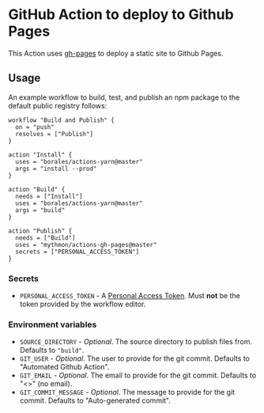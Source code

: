 # GitHub Action to deploy to Github Pages

This Action uses [gh-pages](https://www.npmjs.com/package/gh-pages) to deploy
a static site to Github Pages.

## Usage

An example workflow to build, test, and publish an npm package to the default public registry follows:

```hcl
workflow "Build and Publish" {
  on = "push"
  resolves = ["Publish"]
}

action "Install" {
  uses = "borales/actions-yarn@master"
  args = "install --prod"
}

action "Build" {
  needs = ["Install"]
  uses = "borales/actions-yarn@master"
  args = "build"
}

action "Publish" {
  needs = ["Build"]
  uses = "mythmon/actions-gh-pages@master"
  secrets = ["PERSONAL_ACCESS_TOKEN"]
}
```

### Secrets

* `PERSONAL_ACCESS_TOKEN` - A [Personal Access
  Token](https://help.github.com/articles/creating-a-personal-access-token-for-the-command-line/).
  Must **not** be the token provided by the workflow editor.

### Environment variables

* `SOURCE_DIRECTORY` - *Optional*. The source directory to publish files
  from. Defaults to `"build"`.
* `GIT_USER` - *Optional*. The user to provide for the git commit. Defaults to
  "Automated Github Action".
* `GIT_EMAIL` - *Optional*. The email to provide for the git commit. Defaults
  to "<>" (no email).
* `GIT_COMMIT_MESSAGE` - *Optional*. The message to provide for the git commit.
  Defaults to "Auto-generated commit".